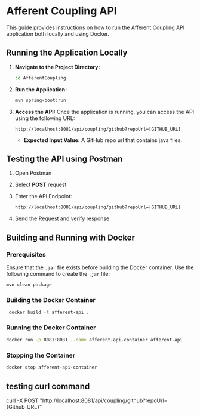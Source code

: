# Afferent Coupling API

This guide provides instructions on how to run the Afferent Coupling API application both locally and using Docker.

## Running the Application Locally

1. **Navigate to the Project Directory:**
   ```bash
   cd AfferentCoupling
   ```

2. **Run the Application:**
   ```bash
   mvn spring-boot:run
   ```

3. **Access the API:**
   Once the application is running, you can access the API using the following URL:
   ```
   http://localhost:8081/api/coupling/github?repoUrl=[GITHUB_URL]
   ```
   - **Expected Input Value:** A GitHub repo url that contains java files.


## Testing the API using Postman

1. Open Postman

2. Select **POST** request

3. Enter the API Endpoint:
    ```bash
    http://localhost:8081/api/coupling/github?repoUrl={GITHUB_URL}
    ```
4. Send the Request and verify response


## Building and Running with Docker

### Prerequisites
Ensure that the `.jar` file exists before building the Docker container. Use the following command to create the `.jar` file:
```bash
mvn clean package
```

### Building the Docker Container
```bash
 docker build -t afferent-api .
```

### Running the Docker Container
```bash
docker run -p 8081:8081 --name afferent-api-container afferent-api
```

### Stopping the Container
```bash
docker stop afferent-api-container
```

## testing curl command 
curl -X POST "http://localhost:8081/api/coupling/github?repoUrl={Github_URL}"


